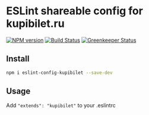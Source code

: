# ESLint shareable config for kupibilet.ru

[![NPM version][npm-img]][npm-url]
[![Build Status][travis-img]][travis-url]
[![Greenkeeper Status][greenkeeper-img]][greenkeeper-url]

## Install

```sh
npm i eslint-config-kupibilet --save-dev
```

## Usage

Add `"extends": "kupibilet"` to your .eslintrc

[travis-img]: https://travis-ci.org/kupibilet-frontend/eslint-config-kupibilet.svg
[travis-url]: https://travis-ci.org/kupibilet-frontend/eslint-config-kupibilet
[npm-img]: https://badge.fury.io/js/eslint-config-kupibilet.svg
[npm-url]: https://www.npmjs.com/package/eslint-config-kupibilet
[greenkeeper-img]: https://badges.greenkeeper.io/kupibilet-frontend/eslint-config-kupibilet.svg
[greenkeeper-url]: https://greenkeeper.io/
